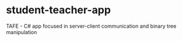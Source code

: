 # student-teacher-app
TAFE - C# app focused in server-client communication and binary tree manipulation
